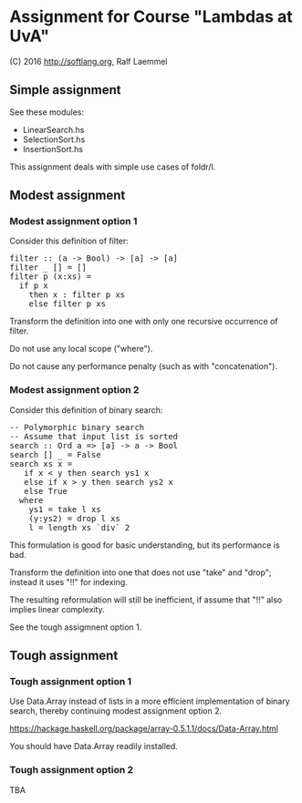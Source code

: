# Assignment for Course "Lambdas at UvA"

(C) 2016 http://softlang.org, Ralf Laemmel

## Simple assignment

See these modules:
* LinearSearch.hs
* SelectionSort.hs
* InsertionSort.hs

This assignment deals with simple use cases of foldr/l.

## Modest assignment

### Modest assignment option 1

Consider this definition of filter:

<pre>
filter :: (a -> Bool) -> [a] -> [a]
filter _ [] = []
filter p (x:xs) =
  if p x
    then x : filter p xs
    else filter p xs
</pre>

Transform the definition into one with only one recursive occurrence of filter.

Do not use any local scope ("where").

Do not cause any performance penalty (such as with "concatenation").

### Modest assignment option 2

Consider this definition of binary search:

<pre>
-- Polymorphic binary search
-- Assume that input list is sorted
search :: Ord a => [a] -> a -> Bool
search [] _ = False
search xs x =
   if x < y then search ys1 x
   else if x > y then search ys2 x
   else True
  where
    ys1 = take l xs
    (y:ys2) = drop l xs
    l = length xs `div` 2
</pre>

This formulation is good for basic understanding, but its performance is bad.

Transform the definition into one that does not use "take" and "drop"; instead it uses "!!" for indexing.

The resulting reformulation will still be inefficient, if assume that "!!" also implies linear complexity.

See the tough assigmnent option 1.

## Tough assignment

### Tough assignment option 1

Use Data.Array instead of lists in a more efficient implementation of binary search, thereby continuing modest assignment option 2.

https://hackage.haskell.org/package/array-0.5.1.1/docs/Data-Array.html

You should have Data.Array readily installed.

### Tough assignment option 2

TBA
